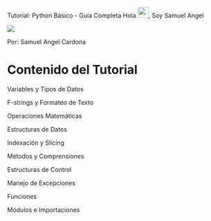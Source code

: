 Tutorial: Python Básico - Guía Completa
Hola <img src="https://media.giphy.com/media/hvRJCLFzcasrR4ia7z/giphy.gif" width="25px">, Soy Samuel Angel
<p align="left">
<img src="https://readme-typing-svg.herokuapp.com/?lines= Bienvenido+a+mi+tutorial+de+Python!&center=true&width=360&height=30">
</p>
Por: Samuel Angel Cardona

# Contenido del Tutorial

Variables y Tipos de Datos

F-strings y Formateo de Texto

Operaciones Matemáticas

Estructuras de Datos

Indexación y Slicing

Métodos y Comprensiones

Estructuras de Control

Manejo de Excepciones

Funciones

Módulos e Importaciones

